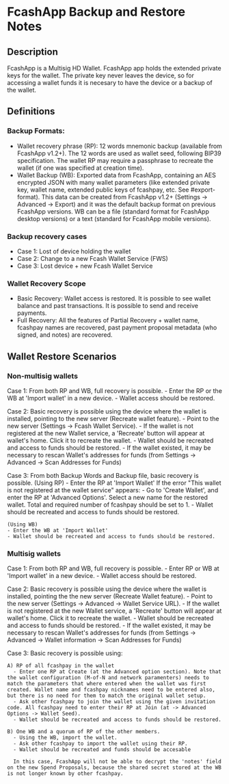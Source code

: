 # FcashApp Backup and Restore Notes

## Description

FcashApp is a Multisig HD Wallet. FcashApp app holds the extended private keys for the wallet. The private key never leaves the device, so for accessing a wallet funds it is necesary to have the device or a backup of the wallet.

## Definitions

### Backup Formats:

- Wallet recovery phrase (RP): 12 words mnemonic backup (available from FcashApp v1.2+). The 12 words are used as wallet seed, following BIP39 specification. The wallet RP may require a passphrase to recreate the wallet (if one was specified at creation time).
- Wallet Backup (WB): Exported data from FcashApp, containing an AES encrypted JSON with many wallet parameters (like extended private key, wallet name, extended public keys of fcashpay, etc. See #export-format). This data can be created from FcashApp v1.2+ (Settings -> Advanced -> Export) and it was the default backup format on previous FcashApp versions. WB can be a file (standard format for FcashApp desktop versions) or a text (standard for FcashApp mobile versions).

### Backup recovery cases

- Case 1: Lost of device holding the wallet
- Case 2: Change to a new Fcash Wallet Service (FWS)
- Case 3: Lost device + new Fcash Wallet Service

### Wallet Recovery Scope

- Basic Recovery: Wallet access is restored. It is possible to see wallet balance and past transactions. It is possible to send and receive payments.
- Full Recovery: All the features of Partial Recovery + wallet name, fcashpay names are recovered, past payment proposal metadata (who signed, and notes) are recovered.

## Wallet Restore Scenarios

### Non-multisig wallets

Case 1: From both RP and WB, full recovery is possible. - Enter the RP or the WB at 'Import wallet' in a new device. - Wallet access should be restored.

Case 2: Basic recovery is possible using the device where the wallet is installed, pointing to the new server (Recreate wallet feature). - Point to the new server (Settings -> Fcash Wallet Service). - If the wallet is not registered at the new Wallet service, a 'Recreate' button will appear at wallet's home. Click it to recreate the wallet. - Wallet should be recreated and access to funds should be restored. - If the wallet existed, it may be necessary to rescan Wallet's addresses for funds (from Settings -> Advanced -> Scan Addresses for Funds)

Case 3: From both Backup Words and Backup file, basic recovery is possible.
(Using RP) - Enter the RP at 'Import Wallet'
If the error "This wallet is not registered at the wallet service" appears: - Go to 'Create Wallet', and enter the RP at 'Advanced Options'. Select a new name for the restored wallet. Total and required number of fcashpay should be set to 1. - Wallet should be recreated and access to funds should be restored.

    (Using WB)
    - Enter the WB at 'Import Wallet'
    - Wallet should be recreated and access to funds should be restored.

### Multisig wallets

Case 1: From both RP and WB, full recovery is possible. - Enter RP or WB at 'Import wallet' in a new device. - Wallet access should be restored.

Case 2: Basic recovery is possible using the device where the wallet is installed, pointing the the new server (Recreate Wallet feature). - Point to the new server (Settings -> Advanced -> Wallet Service URL). - If the wallet is not registered at the new Wallet service, a 'Recreate' button will appear at wallet's home. Click it to recreate the wallet. - Wallet should be recreated and access to funds should be restored. - If the wallet existed, it may be necessary to rescan Wallet's addresses for funds (from Settings -> Advanced -> Wallet information -> Scan Addresses for Funds)

Case 3: Basic recovery is possible using:

    A) RP of all fcashpay in the wallet
      - Enter one RP at Create (at the Advanced option section). Note that the wallet configuration (M-of-N and network paramenters) needs to match the parameters that where entered when the wallet was first created. Wallet name and fcashpay nicknames need to be entered also, but there is no need for them to match the original wallet setup.
      - Ask other fcashpay to join the wallet using the given invitation code. All fcashpay need to enter their RP at Join (at -> Advanced Options -> Wallet Seed).
      - Wallet should be recreated and access to funds should be restored.

    B) One WB and a quorum of RP of the other members.
      - Using the WB, import the wallet.
      - Ask other fcashpay to import the wallet using their RP.
      - Wallet should be recreated and funds should be accesable

      In this case, FcashApp will not be able to decrypt the 'notes' field on the new Spend Proposals, because the shared secret stored at the WB is not longer known by other fcashpay.
